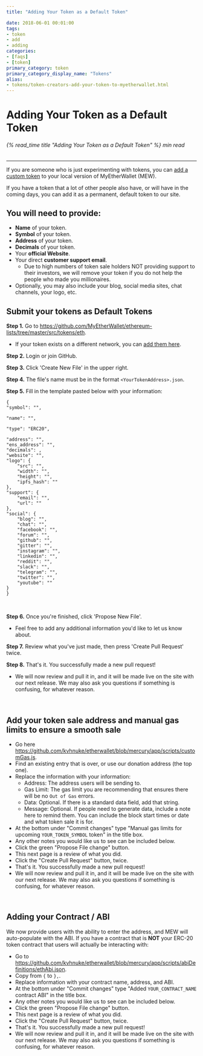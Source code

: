```yaml
---
title: "Adding Your Token as a Default Token"

date: 2018-06-01 00:01:00
tags:
- token
- add
- adding
categories:
- [faqs]
- [token]
primary_category: token
primary_category_display_name: "Tokens"
alias:
- tokens/token-creators-add-your-token-to-myetherwallet.html
---
```


# **Adding Your Token as a Default Token**

###### {% read_time title "Adding Your Token as a Default Token" %} min read

* * *

If you are someone who is just experimenting with tokens, you can [add a custom token][addCustom] to your local version of MyEtherWallet (MEW).

If you have a token that a lot of other people also have, or will have in the coming days, you can add it as a permanent, default token to our site. 

## **You will need to provide:**

-   **Name** of your token.
-   **Symbol** of your token.
-   **Address** of your token.
-   **Decimals** of your token.
-   Your **official Website**.
-   Your direct **customer support email**.
    -   Due to high numbers of token sale holders NOT providing support to their investors, we will remove your token if you do not help the people who made you millionaires.
-   Optionally, you may also include your blog, social media sites, chat channels, your logo, etc.

## **Submit your tokens as Default Tokens**

**Step 1.** Go to <https://github.com/MyEtherWallet/ethereum-lists/tree/master/src/tokens/eth>.

-   If your token exists on a different network, you can [add them here][addhere].

**Step 2.** Login or join GitHub.

**Step 3.** Click 'Create New File' in the upper right.

**Step 4.** The file's name must be in the format `<YourTokenAddress>.json`. 

**Step 5.** Fill in the template pasted below with your information:

    {
    "symbol": "",

    "name": "",

    "type": "ERC20",

    "address": "",
    "ens_address": "",
    "decimals": ,
    "website": "",
    "logo": {
        "src": "",
        "width": "",
        "height": "",
        "ipfs_hash": ""
    },
    "support": {
        "email": "",
        "url": ""
    },
    "social": {
        "blog": "",
        "chat": "",
        "facebook": "",
        "forum": "",
        "github": "",
        "gitter": "",
        "instagram": "",
        "linkedin": "",
        "reddit": "",
        "slack": "",
        "telegram": "",
        "twitter": "",
        "youtube": ""
    }
    }

<br>

**Step 6.** Once you're finished, click 'Propose New File'.

-   Feel free to add any additional information you'd like to let us know about.

**Step 7.** Review what you've just made, then press 'Create Pull Request' twice.

**Step 8.** That's it. You successfully made a new pull request!

-   We will now review and pull it in, and it will be made live on the site with our next release. We may also ask you questions if something is confusing, for whatever reason.

<br>

## **Add your token sale address and manual gas limits to ensure a smooth sale**

-   Go here <https://github.com/kvhnuke/etherwallet/blob/mercury/app/scripts/customGas.js>.
-   Find an existing entry that is over, or use our donation address (the top one).
-   Replace the information with your information:
    -   Address: The address users will be sending to.
    -   Gas Limit: The gas limit you are recommending that ensures there will be no `Out of Gas` errors.
    -   Data: Optional. If there is a standard data field, add that string.
    -   Message: Optional. If people need to generate data, include a note here to remind them. You can include the block start times or date and what token sale it is for.
-   At the bottom under "Commit changes" type "Manual gas limits for upcoming `YOUR_TOKEN_SYMBOL` token" in the title box.
-   Any other notes you would like us to see can be included below.
-   Click the green "Propose File change" button.
-   This next page is a review of what you did.
-   Click the "Create Pull Request" button, twice.
-   That's it. You successfully made a new pull request!
-   We will now review and pull it in, and it will be made live on the site with our next release. We may also ask you questions if something is confusing, for whatever reason.

<br>

## **Adding your Contract / ABI**

We now provide users with the ability to enter the address, and MEW will auto-populate with the ABI. If you have a contract that is **NOT** your ERC-20 token contract that users will actually be interacting with:

-   Go to <https://github.com/kvhnuke/etherwallet/blob/mercury/app/scripts/abiDefinitions/ethAbi.json>.
-   Copy from `{` to `},`.
-   Replace information with your contract name, address, and ABI.
-   At the bottom under "Commit changes" type "Added `YOUR_CONTRACT_NAME` contract ABI" in the title box.
-   Any other notes you would like us to see can be included below.
-   Click the green "Propose File change" button.
-   This next page is a review of what you did.
-   Click the "Create Pull Request" button, twice.
-   That's it. You successfully made a new pull request! 
-   We will now review and pull it in, and it will be made live on the site with our next release. We may also ask you questions if something is confusing, for whatever reason.

[addCustom]: /@@@@@@/tokens/how-to-add-custom-token/

[addhere]: https://github.com/MyEtherWallet/ethereum-lists/tree/master/src/tokens
